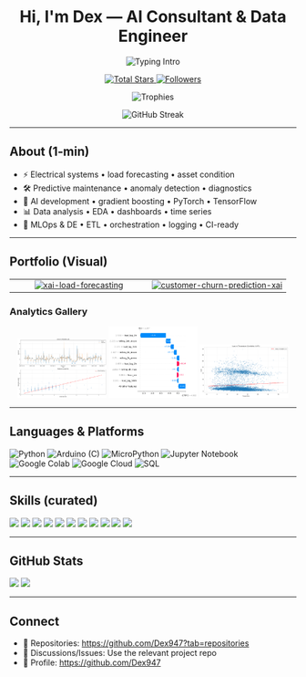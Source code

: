 <!-- Profile README for Dex947 -->

<h1 align="center">Hi, I'm Dex — AI Consultant & Data Engineer</h1>

<p align="center">
  <img src="https://readme-typing-svg.demolab.com?font=Fira+Code&pause=1000&center=true&vCenter=true&width=700&lines=AI+Consultant+%26+Data+Engineer;Predictive+Maintenance+%7C+Energy+Analytics+%7C+XAI;Time+Series+%7C+Anomaly+Detection+%7C+MLOps" alt="Typing Intro" />
</p>

<p align="center">
  <a href="https://github.com/Dex947?tab=repositories&sort=stargazers">
    <img alt="Total Stars" src="https://custom-icon-badges.herokuapp.com/badge/dynamic/json?logo=star&color=55960c&labelColor=488207&label=Stars&style=for-the-badge&query=%24.stars&url=https://api.github-star-counter.workers.dev/user/Dex947"/>
  </a>
  <a href="https://github.com/Dex947?tab=followers">
    <img alt="Followers" src="https://custom-icon-badges.herokuapp.com/github/followers/Dex947?color=236ad3&labelColor=1155ba&style=for-the-badge&logo=person-add&label=Follow&logoColor=white"/>
  </a>
</p>

<p align="center">
  <img src="https://github-profile-trophy.vercel.app/?username=Dex947&theme=gruvbox&no-frame=true&no-bg=true&margin-w=4" alt="Trophies"/>
</p>

<p align="center">
  <img src="https://streak-stats.demolab.com?user=Dex947&theme=gotham&hide_border=true" alt="GitHub Streak"/>
</p>

---

## About (1‑min)

- ⚡ Electrical systems • load forecasting • asset condition
- 🛠️ Predictive maintenance • anomaly detection • diagnostics
- 🤖 AI development • gradient boosting • PyTorch • TensorFlow
- 📊 Data analysis • EDA • dashboards • time series
- 🧱 MLOps & DE • ETL • orchestration • logging • CI-ready

---

## Portfolio (Visual)

<table>
<tr>
<td width="50%" align="center">
  <a href="https://github.com/Dex947/xai-load-forecasting">
    <img src="https://github-readme-stats.vercel.app/api/pin/?username=Dex947&repo=xai-load-forecasting&theme=gotham" alt="xai-load-forecasting" />
  </a>
</td>
<td width="50%" align="center">
  <a href="https://github.com/Dex947/customer-churn-prediction-xai">
    <img src="https://github-readme-stats.vercel.app/api/pin/?username=Dex947&repo=customer-churn-prediction-xai&theme=gotham" alt="customer-churn-prediction-xai" />
  </a>
</td>
</tr>
</table>

### Analytics Gallery
<p align="center">
  <img src="https://raw.githubusercontent.com/Dex947/xai-load-forecasting/main/docs/figures/model_predictions.png" alt="Predictions vs Actual" width="31%"/>
  <img src="https://raw.githubusercontent.com/Dex947/xai-load-forecasting/main/docs/figures/shap_waterfall_example.png" alt="SHAP Waterfall" width="31%"/>
  <img src="https://raw.githubusercontent.com/Dex947/xai-load-forecasting/main/docs/figures/load_vs_temperature.png" alt="Load vs Temperature" width="31%"/>
</p>

---

## Languages & Platforms

<p>
  <img height="26" src="https://img.shields.io/badge/Python-3776AB?logo=python&logoColor=white" title="Python"/>
  <img height="26" src="https://img.shields.io/badge/Arduino%20(C)-00979D?logo=arduino&logoColor=white" title="Arduino (C)"/>
  <img height="26" src="https://img.shields.io/badge/MicroPython-2B2D2F?logo=python&logoColor=white" title="MicroPython"/>
  <img height="26" src="https://img.shields.io/badge/Jupyter%20Notebook-F37626?logo=jupyter&logoColor=white" title="Jupyter Notebook"/>
  <img height="26" src="https://img.shields.io/badge/Google%20Colab-F9AB00?logo=googlecolab&logoColor=white" title="Google Colab"/>
  <img height="26" src="https://img.shields.io/badge/Google%20Cloud-4285F4?logo=googlecloud&logoColor=white" title="Google Cloud"/>
  <img height="26" src="https://img.shields.io/badge/SQL-336791?logo=postgresql&logoColor=white" title="SQL"/>
</p>

---

## Skills (curated)

<p>
  <img height="26" src="https://img.shields.io/badge/PyTorch-EE4C2C?logo=pytorch&logoColor=white" />
  <img height="26" src="https://img.shields.io/badge/TensorFlow-FF6F00?logo=tensorflow&logoColor=white" />
  <img height="26" src="https://img.shields.io/badge/Time%20Series%20Forecasting-1D2F6F?logo=clockify&logoColor=white" />
  <img height="26" src="https://img.shields.io/badge/Time%20Series%20Analysis-0B7285?logo=clockify&logoColor=white" />
  <img height="26" src="https://img.shields.io/badge/Anomaly%20Detection-4F46E5?logo=detective&logoColor=white" />
  <img height="26" src="https://img.shields.io/badge/Predictive%20Maintenance-0E7490?logo=raspberrypi&logoColor=white" />
  <img height="26" src="https://img.shields.io/badge/ETL%20Pipelines-0A9396?logo=databricks&logoColor=white" />
  <img height="26" src="https://img.shields.io/badge/Data%20Visualization-0D9488?logo=plotly&logoColor=white" />
  <img height="26" src="https://img.shields.io/badge/Model%20Evaluation-6B7280?logo=google-analytics&logoColor=white" />
  <img height="26" src="https://img.shields.io/badge/Pytest%20(Automated%20Testing)-0A9EDC?logo=pytest&logoColor=white" />
  <img height="26" src="https://img.shields.io/badge/Orchestration-3B82F6?logo=apacheairflow&logoColor=white" />
</p>

---

## GitHub Stats

<p>
  <img height="150" src="https://github-readme-stats.vercel.app/api?username=Dex947&theme=gotham&show_icons=true&hide_title=true" />
  <img height="150" src="https://github-readme-stats.vercel.app/api/top-langs/?username=Dex947&layout=compact&theme=gotham&hide_title=true" />
</p>

---

## Connect

- 🔗 Repositories: https://github.com/Dex947?tab=repositories
- 💬 Discussions/Issues: Use the relevant project repo
- 📌 Profile: https://github.com/Dex947
